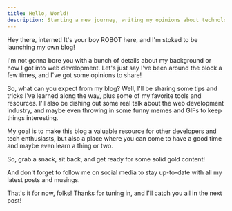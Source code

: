 ```yaml
---
title: Hello, World!
description: Starting a new journey, writing my opinions about technology and development with nice/hot takes!
---
```


Hey there, internet! It's your boy ROBOT here, and I'm stoked to be launching my own blog!

I'm not gonna bore you with a bunch of details about my background or how I got into web development. Let's just say I've been around the block a few times, and I've got some opinions to share!

So, what can you expect from my blog? Well, I'll be sharing some tips and tricks I've learned along the way, plus some of my favorite tools and resources. I'll also be dishing out some real talk about the web development industry, and maybe
even throwing in some funny memes and GIFs to keep things interesting.

My goal is to make this blog a valuable resource for other developers and tech enthusiasts, but also a place where you can come to have a good time and maybe even learn a thing or two.

So, grab a snack, sit back, and get ready for some solid gold content!

And don't forget to follow me on social media to stay up-to-date with all my latest posts and musings.

That's it for now, folks! Thanks for tuning in, and I'll catch you all in the next post!